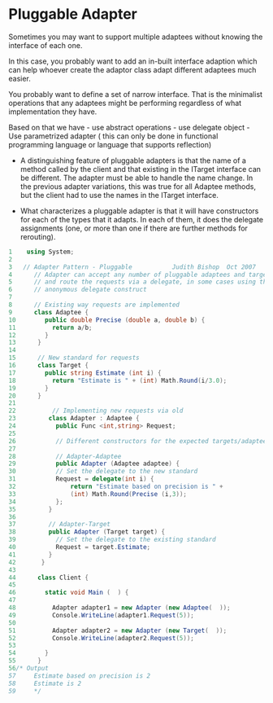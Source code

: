 # Pluggable Adapter

Sometimes you may want to support multiple adaptees without knowing the interface of each one.

In this case, you probably want to add an in-built interface adaption which can help whoever create the adaptor class adapt different adaptees much easier.

You probably want to define a set of narrow interface. That is the minimalist operations that any adaptees might be performing regardless of what implementation they have.

Based on that we have
    - use abstract operations
    - use delegate object
    - Use parametrized adapter ( this can only be done in functional programming language or language that supports reflection)

- A distinguishing feature of pluggable adapters is that the name of a method called by the client and that existing in the ITarget interface can be different. The adapter must be able to handle the name change. In the previous adapter variations, this was true for all Adaptee methods, but the client had to use the names in the ITarget interface.

- What characterizes a pluggable adapter is that it will have constructors for each of the types that it adapts. In each of them, it does the delegate assignments (one, or more than one if there are further methods for rerouting).

```c#
1    using System;
2
3   // Adapter Pattern - Pluggable           Judith Bishop  Oct 2007
4      // Adapter can accept any number of pluggable adaptees and targets
5      // and route the requests via a delegate, in some cases using the
6      // anonymous delegate construct
7
8      // Existing way requests are implemented
9      class Adaptee {
10        public double Precise (double a, double b) {
11          return a/b;
12        }
13      }
14
15      // New standard for requests
16      class Target {
17        public string Estimate (int i) {
18          return "Estimate is " + (int) Math.Round(i/3.0);
19        }
20      }
21
22          // Implementing new requests via old
23         class Adapter : Adaptee {
24           public Func <int,string> Request;
25
26           // Different constructors for the expected targets/adaptees
27
28           // Adapter-Adaptee
29           public Adapter (Adaptee adaptee) {
30           // Set the delegate to the new standard
31           Request = delegate(int i) {
32               return "Estimate based on precision is " +
33               (int) Math.Round(Precise (i,3));
34           };
35         }
36
37         // Adapter-Target
38         public Adapter (Target target) {
39           // Set the delegate to the existing standard
40           Request = target.Estimate;
41         }
42       }
43
44      class Client {
45
46        static void Main (  ) {
47
48          Adapter adapter1 = new Adapter (new Adaptee(  ));
49          Console.WriteLine(adapter1.Request(5));
50
51          Adapter adapter2 = new Adapter (new Target(  ));
52          Console.WriteLine(adapter2.Request(5));
53
54        }
55      }
56/* Output
57     Estimate based on precision is 2
58     Estimate is 2
59     */
```
